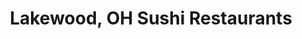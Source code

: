 ---
layout: city
title: Lakewood, OH Sushi Restaurants
permalink: /ohio/lakewood/
stateAbbr: OH
stateName: Ohio
cityName: Lakewood
---